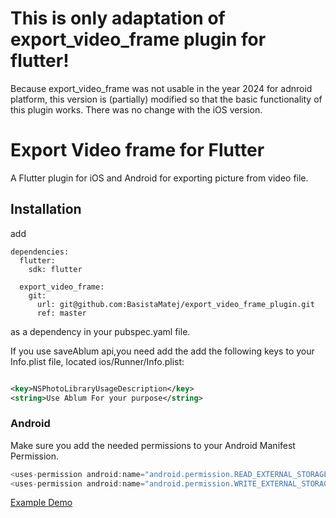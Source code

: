 # This is only adaptation of export_video_frame plugin for flutter!

Because export_video_frame was not usable in the year 2024 for adnroid platform, this version is (partially) modified so that the basic functionality of this plugin works.
There was no change with the iOS version.

# Export Video frame for Flutter

A Flutter plugin for iOS and Android for exporting picture from video file.

## Installation

add

```
dependencies:
  flutter:
    sdk: flutter

  export_video_frame:
    git:
      url: git@github.com:BasistaMatej/export_video_frame_plugin.git
      ref: master

```

as a dependency in your pubspec.yaml file.

If you use saveAblum api,you need add the add the following keys to your Info.plist file, located ios/Runner/Info.plist:

```xml

<key>NSPhotoLibraryUsageDescription</key>
<string>Use Ablum For your purpose</string>

```

### Android

Make sure you add the needed permissions to your Android Manifest Permission.

```gradle
<uses-permission android:name="android.permission.READ_EXTERNAL_STORAGE" />
<uses-permission android:name="android.permission.WRITE_EXTERNAL_STORAGE" />
```

[Example Demo](https://pub.dev/packages/export_video_frame#-example-tab-)
